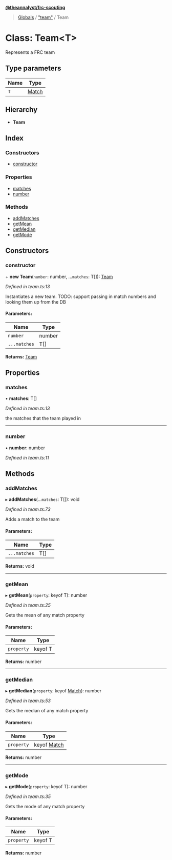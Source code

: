 **[@theannalyst/frc-scouting](../README.md)**

> [Globals](../globals.md) / ["team"](../modules/_team_.md) / Team

# Class: Team\<T>

Represents a FRC team

## Type parameters

Name | Type |
------ | ------ |
`T` | [Match](_match_.match.md) |

## Hierarchy

* **Team**

## Index

### Constructors

* [constructor](_team_.team.md#constructor)

### Properties

* [matches](_team_.team.md#matches)
* [number](_team_.team.md#number)

### Methods

* [addMatches](_team_.team.md#addmatches)
* [getMean](_team_.team.md#getmean)
* [getMedian](_team_.team.md#getmedian)
* [getMode](_team_.team.md#getmode)

## Constructors

### constructor

\+ **new Team**(`number`: number, ...`matches`: T[]): [Team](_team_.team.md)

*Defined in team.ts:13*

Instantiates a new team.
TODO: support passing in match numbers and looking them up from the DB

#### Parameters:

Name | Type |
------ | ------ |
`number` | number |
`...matches` | T[] |

**Returns:** [Team](_team_.team.md)

## Properties

### matches

•  **matches**: T[]

*Defined in team.ts:13*

the matches that the team played in

___

### number

•  **number**: number

*Defined in team.ts:11*

## Methods

### addMatches

▸ **addMatches**(...`matches`: T[]): void

*Defined in team.ts:73*

Adds a match to the team

#### Parameters:

Name | Type |
------ | ------ |
`...matches` | T[] |

**Returns:** void

___

### getMean

▸ **getMean**(`property`: keyof T): number

*Defined in team.ts:25*

Gets the mean of any match property

#### Parameters:

Name | Type |
------ | ------ |
`property` | keyof T |

**Returns:** number

___

### getMedian

▸ **getMedian**(`property`: keyof [Match](_match_.match.md)): number

*Defined in team.ts:53*

Gets the median of any match property

#### Parameters:

Name | Type |
------ | ------ |
`property` | keyof [Match](_match_.match.md) |

**Returns:** number

___

### getMode

▸ **getMode**(`property`: keyof T): number

*Defined in team.ts:35*

Gets the mode of any match property

#### Parameters:

Name | Type |
------ | ------ |
`property` | keyof T |

**Returns:** number
